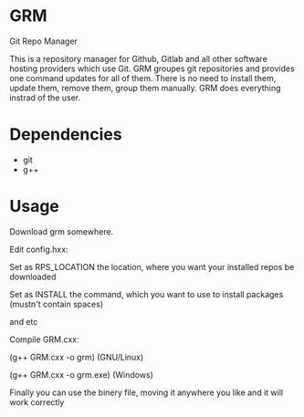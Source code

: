 # GRM
Git Repo Manager


This is a repository manager for Github, Gitlab and all other software hosting providers which use Git.
GRM groupes git repositories and provides one command updates for all of them. There is no need to install them, update them, remove them, group them manually. GRM does everything instrad of the user.


# Dependencies
* git
* g++


# Usage
Download grm somewhere.


Edit config.hxx:

Set as RPS_LOCATION the location, where you want your installed repos be downloaded

Set as INSTALL the command, which you want to use to install packages (mustn't contain spaces)

and etc


Compile GRM.cxx:

(g++ GRM.cxx -o grm) (GNU/Linux)

(g++ GRM.cxx -o grm.exe) (Windows)



Finally you can use the binery file, moving it anywhere you like and it will work correctly
